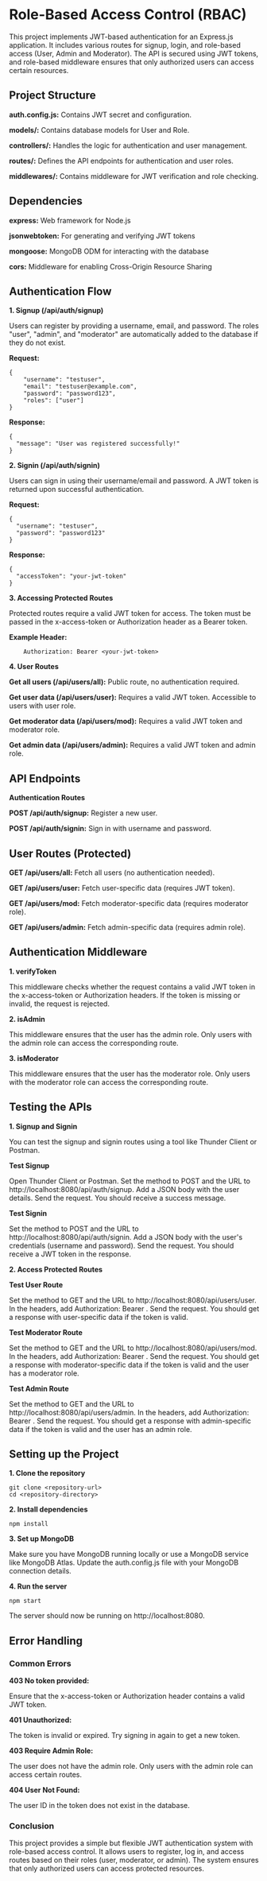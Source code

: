 # Role-Based Access Control (RBAC)
This project implements JWT-based authentication for an Express.js application. It includes various routes for signup, login, and role-based access (User, Admin and Moderator). The API is secured using JWT tokens, and role-based middleware ensures that only authorized users can access certain resources.

## Project Structure
**auth.config.js:** Contains JWT secret and configuration.

**models/:** Contains database models for User and Role.

**controllers/:** Handles the logic for authentication and user management.

**routes/:** Defines the API endpoints for authentication and user roles.

**middlewares/:** Contains middleware for JWT verification and role checking.


## Dependencies
**express:** Web framework for Node.js

**jsonwebtoken:** For generating and verifying JWT tokens

**mongoose:** MongoDB ODM for interacting with the database

**cors:** Middleware for enabling Cross-Origin Resource Sharing

## Authentication Flow
**1. Signup (/api/auth/signup)**

Users can register by providing a username, email, and password. The roles "user", "admin", and "moderator" are automatically added to the database if they do not exist.

**Request:**
```
{
    "username": "testuser",
    "email": "testuser@example.com",
    "password": "password123",
    "roles": ["user"]  
}
```

**Response:**

```
{
  "message": "User was registered successfully!"
}
```

**2. Signin (/api/auth/signin)**

Users can sign in using their username/email and password. A JWT token is returned upon successful authentication.

**Request:**

``` 
{
  "username": "testuser",
  "password": "password123"
}
```
**Response:**

```
{
  "accessToken": "your-jwt-token"
}
```
**3. Accessing Protected Routes**

Protected routes require a valid JWT token for access. The token must be passed in the x-access-token or Authorization header as a Bearer token.

**Example Header:**
```
    Authorization: Bearer <your-jwt-token>
```

**4. User Routes**

**Get all users (/api/users/all):** Public route, no authentication required.

**Get user data (/api/users/user):** Requires a valid JWT token. Accessible to users with user role.

**Get moderator data (/api/users/mod):** Requires a valid JWT token and moderator role.

**Get admin data (/api/users/admin):** Requires a valid JWT token and admin role.

## API Endpoints

**Authentication Routes**

**POST /api/auth/signup:** Register a new user.

**POST /api/auth/signin:** Sign in with username and password.

## User Routes (Protected)

**GET /api/users/all:** Fetch all users (no authentication needed).

**GET /api/users/user:** Fetch user-specific data (requires JWT token).

**GET /api/users/mod:** Fetch moderator-specific data (requires moderator role).

**GET /api/users/admin:** Fetch admin-specific data (requires admin role).

## Authentication Middleware
**1. verifyToken**

This middleware checks whether the request contains a valid JWT token in the x-access-token or Authorization headers. If the token is missing or invalid, the request is rejected.

**2. isAdmin**

This middleware ensures that the user has the admin role. Only users with the admin role can access the corresponding route.

**3. isModerator**

This middleware ensures that the user has the moderator role. Only users with the moderator role can access the corresponding route.

## Testing the APIs
**1. Signup and Signin**

You can test the signup and signin routes using a tool like Thunder Client or Postman.

**Test Signup**

Open Thunder Client or Postman.
Set the method to POST and the URL to http://localhost:8080/api/auth/signup.
Add a JSON body with the user details.
Send the request. You should receive a success message.

**Test Signin**

Set the method to POST and the URL to http://localhost:8080/api/auth/signin.
Add a JSON body with the user's credentials (username and password).
Send the request. You should receive a JWT token in the response.

**2. Access Protected Routes**

**Test User Route**

Set the method to GET and the URL to http://localhost:8080/api/users/user.
In the headers, add Authorization: Bearer <your-jwt-token>.
Send the request. You should get a response with user-specific data if the token is valid.

**Test Moderator Route**

Set the method to GET and the URL to http://localhost:8080/api/users/mod.
In the headers, add Authorization: Bearer <your-jwt-token>.
Send the request. You should get a response with moderator-specific data if the token is valid and the user has a moderator role.

**Test Admin Route**

Set the method to GET and the URL to http://localhost:8080/api/users/admin.
In the headers, add Authorization: Bearer <your-jwt-token>.
Send the request. You should get a response with admin-specific data if the token is valid and the user has an admin role.

## Setting up the Project
**1. Clone the repository**

```
git clone <repository-url>
cd <repository-directory>
```

**2. Install dependencies**
```
npm install
```
**3. Set up MongoDB**

Make sure you have MongoDB running locally or use a MongoDB service like MongoDB Atlas. Update the auth.config.js file with your MongoDB connection details.

**4. Run the server**
```
npm start
```
The server should now be running on http://localhost:8080.

## Error Handling
### Common Errors
**403 No token provided:** 

Ensure that the x-access-token or Authorization header contains a valid JWT token.

**401 Unauthorized:** 

The token is invalid or expired. Try signing in again to get a new token.

**403 Require Admin Role:** 

The user does not have the admin role. Only users with the admin role can access certain routes.

**404 User Not Found:** 

The user ID in the token does not exist in the database.
### Conclusion
This project provides a simple but flexible JWT authentication system with role-based access control. It allows users to register, log in, and access routes based on their roles (user, moderator, or admin). The system ensures that only authorized users can access protected resources.